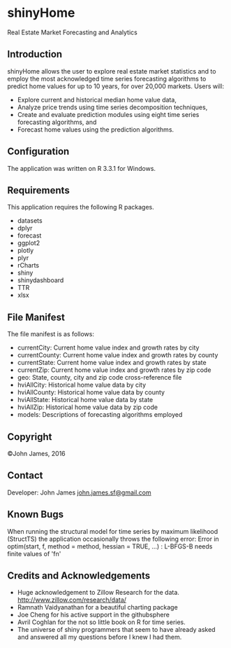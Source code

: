 # shinyHome
Real Estate Market Forecasting and Analytics

## Introduction
shinyHome allows the user to explore real estate market statistics and to employ the most acknowledged time series 
forecasting algorithms to predict home values for up to 10 years, for over 20,000 markets.  Users will:

* Explore current and historical median home value data,
* Analyze price trends using time series decomposition techniques,
*	Create and evaluate prediction modules using eight time series forecasting algorithms, and 
*	Forecast home values using the prediction algorithms.

## Configuration 
The application was written on R 3.3.1 for Windows.

## Requirements 
This application requires the following R packages.
*	datasets
*	dplyr
*	forecast
*	ggplot2
*	plotly
*	plyr
*	rCharts
*	shiny
*	shinydashboard
*	TTR
*	xlsx
	
## File Manifest
The file manifest is as follows:
* currentCity: Current home value index and growth rates by city 
* currentCounty: Current home value index and growth rates by county
* currentState:  Current home value index and growth rates by state
* currentZip: Current home value index and growth rates by zip code
* geo: State, county, city and zip code cross-reference file
* hviAllCity: Historical home value data by city
* hviAllCounty: Historical home value data by county
* hviAllState: Historical home value data by state
* hviAllZip: Historical home value data by zip code
* models: Descriptions of forecasting algorithms employed

## Copyright
©John James, 2016

## Contact 
Developer: John James john.james.sf@gmail.com

## Known Bugs
When running the structural model for time series by maximum likelihood (StructTS) the application occasionally throws the following error:
Error in optim(start, f, method = method, hessian = TRUE, ...) :    L-BFGS-B needs finite values of 'fn'

## Credits and Acknowledgements
* Huge acknowledgement to Zillow Research for the data. http://www.zillow.com/research/data/
* Ramnath Vaidyanathan  for a beautiful charting package
* Joe Cheng for his active support in the githubsphere
* Avril Coghlan for the not so little book on R for time series.
* The universe of shiny programmers that seem to have already asked and answered all my questions before I knew I had them.
